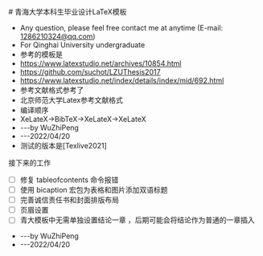 ﻿﻿# 青海大学本科生毕业设计LaTeX模板
* Any question, please feel free contact me at anytime (E-mail: 1286210324@qq.com)
* For Qinghai University undergraduate 
* 参考的模板是
* https://www.latexstudio.net/archives/10854.html
* https://github.com/suchot/LZUThesis2017
* https://www.latexstudio.net/index/details/index/mid/692.html
* 参考文献格式参考了
* 北京师范大学Latex参考文献格式
* 编译顺序
* XeLateX->BibTeX->XeLateX->XeLateX
* ---by WuZhiPeng
* ---2022/04/20
* 测试的版本是[Texlive2021]

接下来的工作
- [ ] 修复 tableofcontents 命令报错
- [ ] 使用 bicaption 宏包为表格和图片添加双语标题
- [ ] 完善诚信责任书和封面排版布局
- [ ] 页眉设置
- [ ] 青大模板中无需单独设置结论一章 ，后期可能会将结论作为普通的一章插入
* ---by WuZhiPeng
* ---2022/04/20
